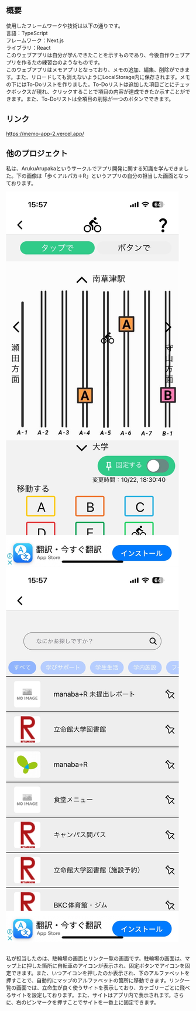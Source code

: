 ## 概要
 使用したフレームワークや技術は以下の通りです。
<br>言語：TypeScript
<br>フレームワーク：Next.js
<br>ライブラリ：React
<br> このウェブアプリは自分が学んできたことを示すものであり、今後自作ウェブアプリを作るたの練習台のようなものです。
<br> このウェブアプリはメモアプリとなっており、メモの追加、編集、削除ができます。また、リロードしても消えないようにLocalStorage内に保存されます。メモの下にはTo-Doリストを作りました。To-Doリストは追加した項目ごとにチェックボックスが現れ、クリックすることで項目の内容が達成できたか示すことができます。また、To-Doリストは全項目の削除が一つのボタンでできます。

## リンク
https://memo-app-2.vercel.app/

## 他のプロジェクト
私は、ArukuArupakaというサークルでアプリ開発に関する知識を学んできました。下の画像は「歩くアルパカ＋R」というアプリの自分の担当した画面となっております。

![アルパカ画像1](public/S__101146667_0.jpg)
![アルパカ画像2](public/S__101146669_0.jpg)

<br>私が担当したのは、駐輪場の画面とリンク一覧の画面です。駐輪場の画面は、マップ上に押した箇所に自転車のアイコンが表示され、固定ボタンでアイコンを固定できます。また、いつアイコンを押したのか表示され、下のアルファベットを押すことで、自動的にマップのアルファベットの箇所に移動できます。リンク一覧の画面では、立命生が良く使うサイトを表示しており、カテゴリーごとに飛べるサイトを設定しております。また、サイトはアプリ内で表示されます。さらに、右のピンマークを押すことでサイトを一番上に固定できます。
